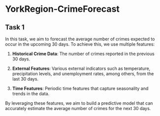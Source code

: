 # YorkRegion-CrimeForecast

## Task 1

In this task, we aim to forecast the average number of crimes expected to occur in the upcoming 30 days. To achieve this, we use multiple features:

1. **Historical Crime Data**: The number of crimes reported in the previous 30 days.
  
2. **External Features**: Various external indicators such as temperature, precipitation levels, and unemployment rates, among others, from the last 30 days.

3. **Time Features**: Periodic time features that capture seasonality and trends in the data.

By leveraging these features, we aim to build a predictive model that can accurately estimate the average number of crimes for the next 30 days.
